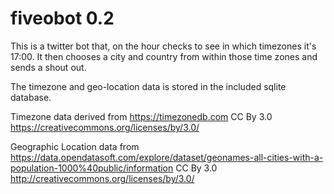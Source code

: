 # fiveobot 0.2
This is a twitter bot that, on the hour checks to see in which timezones it's 17:00. It then chooses a city and country from within those time zones and sends a shout out.

The timezone and geo-location data is stored in the included sqlite database.

Timezone data derived from https://timezonedb.com
  CC By 3.0 https://creativecommons.org/licenses/by/3.0/

Geographic Location data from https://data.opendatasoft.com/explore/dataset/geonames-all-cities-with-a-population-1000%40public/information
  CC By 3.0 http://creativecommons.org/licenses/by/3.0/
